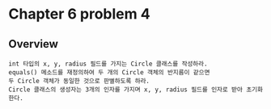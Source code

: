 # Chapter 6 problem 4

## Overview

```$xslt
int 타입의 x, y, radius 필드를 가지는 Circle 클래스를 작성하라.
equals() 메소드를 재정의하여 두 개의 Circle 객체의 반지름이 같으면
두 Circle 객체가 동일한 것으로 판별하도록 하라.
Circle 클래스의 생성자는 3개의 인자를 가지며 x, y, radius 필드를 인자로 받아 초기화한다.
```